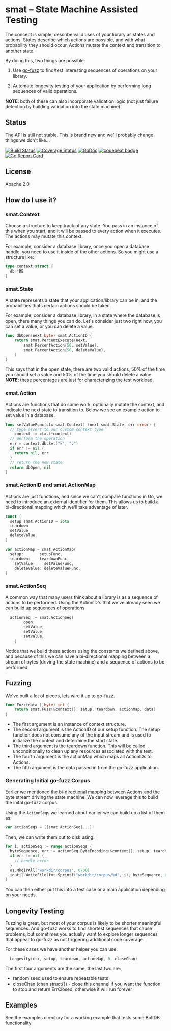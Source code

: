 # smat – State Machine Assisted Testing

The concept is simple, describe valid uses of your library as states and actions.  States describe which actions are possible, and with what probability they should occur.  Actions mutate the context and transition to another state.

By doing this, two things are possible:

1.  Use [go-fuzz](https://github.com/dvyukov/go-fuzz) to find/test interesting sequences of operations on your library.

2.  Automate longevity testing of your application by performing long sequences of valid operations.

**NOTE**: both of these can also incorporate validation logic (not just failure detection by building validation into the state machine)

## Status

The API is still not stable.  This is brand new and we'll probably change things we don't like...

[![Build Status](https://travis-ci.org/mschoch/smat.svg?branch=master)](https://travis-ci.org/mschoch/smat)
[![Coverage Status](https://coveralls.io/repos/github/mschoch/smat/badge.svg?branch=master)](https://coveralls.io/github/mschoch/smat?branch=master)
[![GoDoc](https://godoc.org/github.com/mschoch/smat?status.svg)](https://godoc.org/github.com/mschoch/smat)
[![codebeat badge](https://codebeat.co/badges/c3ff6180-a241-4128-97f0-fa6bf6f48752)](https://codebeat.co/projects/github-com-mschoch-smat)
[![Go Report Card](https://goreportcard.com/badge/github.com/mschoch/smat)](https://goreportcard.com/report/github.com/mschoch/smat)

## License

Apache 2.0

## How do I use it?

### smat.Context

Choose a structure to keep track of any state.  You pass in an instance of this when you start, and it will be passed to every action when it executes.  The actions may mutate this context.

For example, consider a database library, once you open a database handle, you need to use it inside of the other actions.  So you might use a structure like:

```go
type context struct {
  db *DB
}
```

### smat.State

A state represents a state that your application/library can be in, and the probabilities thats certain actions should be taken.

For example, consider a database library, in a state where the database is open, there many things you can do.  Let's consider just two right now, you can set a value, or you can delete a value.

```go
func dbOpen(next byte) smat.ActionID {
	return smat.PercentExecute(next,
		smat.PercentAction{50, setValue},
		smat.PercentAction{50, deleteValue},
	)
}
```

This says that in the open state, there are two valid actions, 50% of the time you should set a value and 50% of the time you should delete a value.  **NOTE**: these percentages are just for characterizing the test workload.

### smat.Action

Actions are functions that do some work, optionally mutate the context, and indicate the next state to transition to.  Below we see an example action to set value in a database.

```go
func setValueFunc(ctx smat.Context) (next smat.State, err error) {
  // type assert to our custom context type
	context := ctx.(*context)
  // perform the operation
  err = context.db.Set("k", "v")
  if err != nil {
    return nil, err
  }
  // return the new state
  return dbOpen, nil
}
```

### smat.ActionID and smat.ActionMap

Actions are just functions, and since we can't compare functions in Go, we need to introduce an external identifier for them.  This allows us to build a bi-directional mapping which we'll take advantage of later.

```go
const (
  setup smat.ActionID = iota
  teardown
  setValue
  deleteValue
)

var actionMap = smat.ActionMap{
  setup:       setupFunc,
  teardown:    teardownFunc,
	setValue:    setValueFunc,
	deleteValue: deleteValueFunc,
}
```

### smat.ActionSeq

A common way that many users think about a library is as a sequence of actions to be performed.  Using the ActionID's that we've already seen we can build up sequences of operations.

```go
  actionSeq := smat.ActionSeq{
		open,
		setValue,
		setValue,
		setValue,
	}
```

Notice that we build these actions using the constants we defined above, and because of this we can have a bi-directional mapping between a stream of bytes (driving the state machine) and a sequence of actions to be performed.

## Fuzzing

We've built a lot of pieces, lets wire it up to go-fuzz.

```go
func Fuzz(data []byte) int {
	return smat.Fuzz(&context{}, setup, teardown, actionMap, data)
}
```

* The first argument is an instance of context structure.
* The second argument is the ActionID of our setup function.  The setup function does not consume any of the input stream and is used to initialize the context and determine the start state.
* The third argument is the teardown function.  This will be called unconditionally to clean up any resources associated with the test.
* The fourth argument is the actionMap which maps all ActionIDs to Actions.
* The fifth argument is the data passed in from the go-fuzz application.

### Generating Initial go-fuzz Corpus

Earlier we mentioned the bi-directional mapping between Actions and the byte stream driving the state machine.  We can now leverage this to build the inital go-fuzz corpus.

Using the `ActionSeq`s we learned about earlier we can build up a list of them as:

```go
var actionSeqs = []smat.ActionSeq{...}
```

Then, we can write them out to disk using:

```go
for i, actionSeq := range actionSeqs {
  byteSequence, err := actionSeq.ByteEncoding(&context{}, setup, teardown, actionMap)
  if err != nil {
    // handle error
  }
  os.MkdirAll("workdir/corpus", 0700)
  ioutil.WriteFile(fmt.Sprintf("workdir/corpus/%d", i), byteSequence, 0600)
}
```

You can then either put this into a test case or a main application depending on your needs.

## Longevity Testing

Fuzzing is great, but most of your corpus is likely to be shorter meaningful sequences.  And go-fuzz works to find shortest sequences that cause problems, but sometimes you actually want to explore longer sequences that appear to go-fuzz as not triggering additional code coverage.

For these cases we have another helper you can use:

```go
  Longevity(ctx, setup, teardown, actionMap, 0, closeChan)
```

The first four arguments are the same, the last two are:
* random seed used to ensure repeatable tests
* closeChan (chan struct{}) - close this channel if you want the function to stop and return ErrClosed, otherwise it will run forever

## Examples

See the examples directory for a working example that tests some BoltDB functionality.

